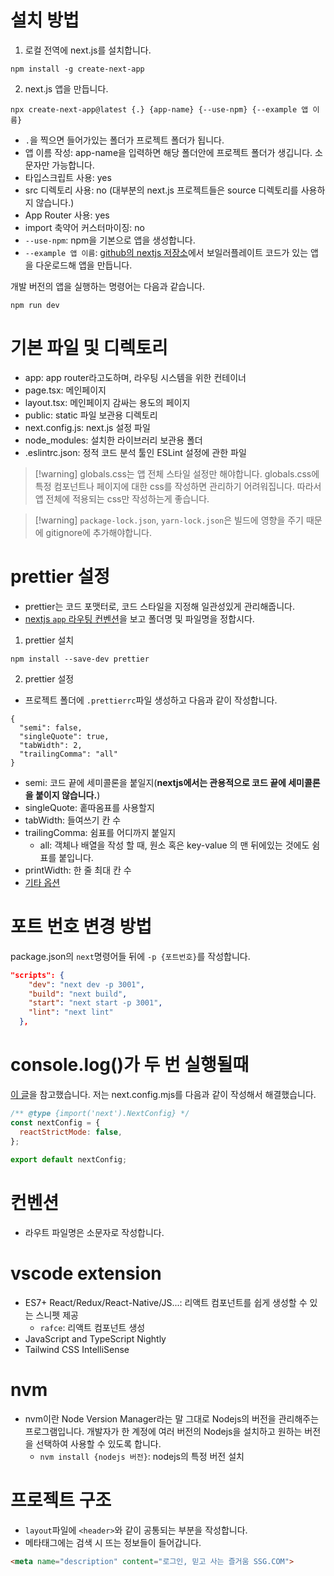 # 설치 방법
1. 로컬 전역에 next.js를 설치합니다.
```
npm install -g create-next-app
```

2. next.js 앱을 만듭니다.
```
npx create-next-app@latest {.} {app-name} {--use-npm} {--example 앱 이름}
```
- `.`을 찍으면 들어가있는 폴더가 프로젝트 폴더가 됩니다.
- 앱 이름 작성: app-name을 입력하면 해당 폴더안에 프로젝트 폴더가 생깁니다. 소문자만 가능합니다.
- 타입스크립트 사용: yes
- src 디렉토리 사용: no (대부분의 next.js 프로젝트들은 source 디렉토리를 사용하지 않습니다.)
- App Router 사용: yes
- import 축약어 커스터마이징: no
- `--use-npm`: npm을 기본으로 앱을 생성합니다.
- `--example 앱 이름`: [github의 nextjs 저장소](https://github.com/vercel/next.js/tree/canary/examples/active-class-name)에서 보일러플레이트 코드가 있는 앱을 다운로드해 앱을 만듭니다.

 개발 버전의 앱을 실행하는 명령어는 다음과 같습니다.
```
npm run dev
```
# 기본 파일 및 디렉토리
- app: app router라고도하며, 라우팅 시스템을 위한 컨테이너 
- page.tsx: 메인페이지
- layout.tsx: 메인페이지 감싸는 용도의 페이지
- public: static 파일 보관용 디렉토리
- next.config.js: next.js 설정 파일
- node_modules: 설치한 라이브러리 보관용 폴더
- .eslintrc.json: 정적 코드 분석 툴인 ESLint 설정에 관한 파일

> [!warning] globals.css는 앱 전체 스타일 설정만 해야합니다.
> globals.css에 특정 컴포넌트나 페이지에 대한 css를 작성하면 관리하기 어려워집니다. 따라서 앱 전체에 적용되는 css만 작성하는게 좋습니다.

> [!warning]  `package-lock.json`, `yarn-lock.json`은 빌드에 영향을 주기 때문에  gitignore에 추가해야합니다.
# prettier 설정
- prettier는 코드 포맷터로, 코드 스타일을 지정해 일관성있게 관리해줍니다.
- [nextjs `app` 라우팅 컨벤션](https://nextjs.org/docs/getting-started/project-structure#app-routing-conventions)을 보고 폴더명 및 파일명을 정합시다.
1. prettier 설치
```
npm install --save-dev prettier
```
2. prettier 설정
- 프로젝트 폴더에 `.prettierrc`파일 생성하고 다음과 같이 작성합니다.
```
{
  "semi": false,
  "singleQuote": true,
  "tabWidth": 2,
  "trailingComma": "all"
}
```
- semi: 코드 끝에 세미콜론을 붙일지(**nextjs에서는 관용적으로 코드 끝에 세미콜론을 붙이지 않습니다.**) 
- singleQuote: 홑따옴표를 사용할지
- tabWidth: 들여쓰기 칸 수
- trailingComma: 쉼표를 어디까지 붙일지
	- all: 객체나 배열을 작성 할 때, 원소 혹은 key-value 의 맨 뒤에있는 것에도 쉼표를 붙입니다.
- printWidth: 한 줄 최대 칸 수
- [기타 옵션](https://prettier.io/docs/en/options.html)
# 포트 번호 변경 방법
package.json의 `next`명령어들 뒤에 `-p {포트번호}`를 작성합니다.
```json
"scripts": {
    "dev": "next dev -p 3001",
    "build": "next build",
    "start": "next start -p 3001",
    "lint": "next lint"
  },
```
# console.log()가 두 번 실행될때
[이 글](https://han-py.tistory.com/508)을 참고했습니다. 저는 next.config.mjs를 다음과 같이 작성해서 해결했습니다.
```js
/** @type {import('next').NextConfig} */
const nextConfig = {
  reactStrictMode: false,
};
  
export default nextConfig;
```
# 컨벤션
- 라우트 파일명은 소문자로 작성합니다.
# vscode extension
- ES7+ React/Redux/React-Native/JS...: 리액트 컴포넌트를 쉽게 생성할 수 있는 스니펫 제공
	- `rafce`: 리액트 컴포넌트 생성
- JavaScript and TypeScript Nightly
- Tailwind CSS IntelliSense
# nvm
- nvm이란 Node Version Manager라는 말 그대로 Nodejs의 버전을 관리해주는 프로그램입니다. 개발자가 한 계정에 여러 버전의 Nodejs을 설치하고 원하는 버전을 선택하여 사용할 수 있도록 합니다.
	- `nvm install {nodejs 버전}`: nodejs의 특정 버전 설치
# 프로젝트 구조
- `layout`파일에 `<header>`와 같이 공통되는 부분을 작성합니다.
- 메타태그에는 검색 시 뜨는 정보들이 들어갑니다.
```html
<meta name="description" content="로그인, 믿고 사는 즐거움 SSG.COM">
```